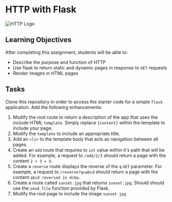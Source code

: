 HTTP with Flask
===============

![HTTP Logo](https://upload.wikimedia.org/wikipedia/commons/thumb/5/5b/HTTP_logo.svg/330px-HTTP_logo.svg.png)

Learning Objectives
-------------------

After completing this assignment, students will be able to:

- Describe the purpose and function of HTTP
- Use flask to return static and dynamic pages in response to `GET` requests
- Render images in HTML pages

Tasks
-----

Clone this repository in order to access the starter code for a simple `flask` application. Add the following enhancements:

1. Modify the root route to return a description of the app that uses the include HTML `template`. Simply replace `{content}` within the template to include your page.
2. Modify the `template` to include an appropriate title.
3. Add an `<li>` to the template body that acts as navigation between all pages.
4. Create an `add` route that requires to `int` value within it's path that will be added. For example, a request to `/add/2/3` should return a page with the content `2 + 3 = 5`.
5. Create a `reverse` route displays the reverse of the `q` `GET` parameter. For example, a request to `/reverse?q=abcd` should return a page with the content `abcd reversed in dcba`.
6. Create a route called `sunset.jpg` that returns `sunset.jpg`. Should should use the `send_file` function provided by Flask.
7. Modify the root page to include the image `sunset.jpg`
